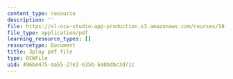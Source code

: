 ```yaml
---
content_type: resource
description: ''
file: https://ol-ocw-studio-app-production.s3.amazonaws.com/courses/18-03sc-differential-equations-fall-2011/496be475aa5527e1e35b6a0bdbc3d71c_z-meBrqcy_I.pdf
file_type: application/pdf
learning_resource_types: []
resourcetype: Document
title: 3play pdf file
type: OCWFile
uid: 496be475-aa55-27e1-e35b-6a0bdbc3d71c
---
```

